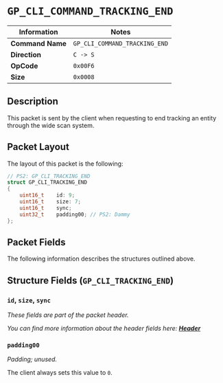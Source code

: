 # `GP_CLI_COMMAND_TRACKING_END`

| Information               | Notes |
|---                        |---    |
| **Command Name**          | `GP_CLI_COMMAND_TRACKING_END` |
| **Direction**             | `C -> S` |
| **OpCode**                | `0x00F6` |
| **Size**                  | `0x0008` |

## Description

This packet is sent by the client when requesting to end tracking an entity through the wide scan system.

## Packet Layout

The layout of this packet is the following:

```cpp
// PS2: GP_CLI_TRACKING_END
struct GP_CLI_TRACKING_END
{
    uint16_t    id: 9;
    uint16_t    size: 7;
    uint16_t    sync;
    uint32_t    padding00; // PS2: Dammy
};
```

## Packet Fields

The following information describes the structures outlined above.

## Structure Fields (`GP_CLI_TRACKING_END`)

### `id`, `size`, `sync`

_These fields are part of the packet header._

_You can find more information about the header fields here: [**Header**](/world/HEADER.md)_

### `padding00`

_Padding; unused._

The client always sets this value to `0`.
